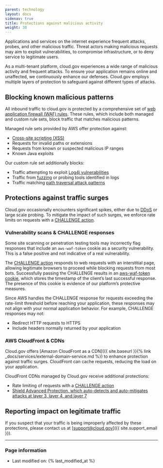```yaml
---
parent: technology
layout: docs
sidenav: true
title: Protections against malicious activity
weight: 30
---
```


Applications and services on the internet experience frequent attacks, probes, and other malicious traffic. Threat actors making malicious requests may aim to exploit vulnerabilities, to compromise infrastructure, or to deny service to legitimate users.

As a multi-tenant platform, cloud.gov experiences a wide range of malicious activity and frequent attacks. To ensure your application remains online and unaffected, we continuously enhance our defenses. Cloud.gov employs multiple layers of protection to safeguard against different types of attacks.

## Blocking known malicious patterns

All inbound traffic to cloud.gov is protected by a comprehensive set of [web application firewall (WAF) rules](https://aws.amazon.com/waf/). These rules, which include both managed and custom rule sets, block traffic that matches malicious patterns.

Managed rule sets provided by AWS offer protection against:

- [Cross-site scripting (XSS)](https://owasp.org/www-community/attacks/xss/)
- Requests for invalid paths or extensions
- Requests from known or suspected malicious IP ranges
- Known Java exploits

Our custom rule set additionally blocks:

- Traffic attempting to exploit [Log4j vulnerabilities](https://www.cisa.gov/news-events/news/apache-log4j-vulnerability-guidance)
- Traffic from [fuzzing](https://www.cisa.gov/news-events/news/apache-log4j-vulnerability-guidance) or probing tools identified in logs
- Traffic matching [path traversal attack patterns](https://owasp.org/www-community/attacks/Path_Traversal)

## Protections against traffic surges

Cloud.gov occasionally encounters significant spikes, either due to [DDoS](https://www.cloudflare.com/learning/ddos/what-is-a-ddos-attack/) or large scale probing. To mitigate the impact of such surges, we enforce rate limits on requests with a [CHALLENGE action][challenge action].

### Vulnerability scans & CHALLENGE responses

Some site scanning or penetration testing tools may incorrectly flag responses that include an `aws-waf-token` cookie as a security vulnerability. This is a false positive and not indicative of a real vulnerability.

The [CHALLENGE action](https://docs.aws.amazon.com/waf/latest/APIReference/API_ChallengeAction.html) responds to web requests with an interstitial page, allowing legitimate browsers to proceed while blocking requests from most bots. Successfully passing the CHALLENGE results in an [aws-waf-token cookie](https://docs.aws.amazon.com/waf/latest/developerguide/waf-tokens-details.html), which stores the timestamp of the client’s last successful response. The presence of this cookie is evidence of our platform’s protective measures.

Since AWS handles the CHALLENGE response for requests exceeding the rate-limit threshold before reaching your application, these responses may not align with your normal application behavior. For example, CHALLENGE responses may not:

- Redirect HTTP requests to HTTPS
- Include headers normally returned by your application

### AWS CloudFront & CDNs

Cloud.gov offers [Amazon CloudFront as a CDN]({{ site.baseurl }}{% link _docs/services/external-domain-service.md %}) to enhance protection against traffic surges.  CloudFront can cache requests, reducing the load on your application.

CloudFront CDNs managed by Cloud.gov receive additional protections:

- Rate limiting of requests with a [CHALLENGE action][challenge action]
- [Shield Advanced Protection, which auto-detects and auto-mitigates attacks at layer 3, layer 4, and layer 7](https://docs.aws.amazon.com/waf/latest/developerguide/ddos-overview.html)

## Reporting impact on legitimate traffic

If you suspect that your traffic is being improperly affected by these protections, please contact us at [support@cloud.gov]({{ site.support_email }}).

---

### Page information

- Last modified on: {% last_modified_at %}

[challenge action]: https://docs.aws.amazon.com/waf/latest/developerguide/waf-captcha-and-challenge.html
